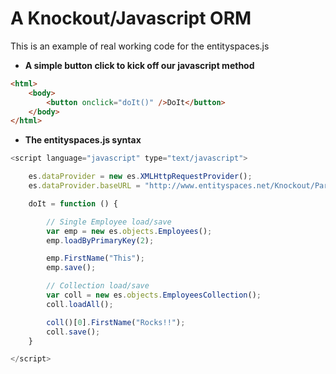 A Knockout/Javascript ORM
============================================

This is an example of real working code for the entityspaces.js

* **A simple button click to kick off our javascript method**

````html
<html>
    <body>
        <button onclick="doIt()" />DoIt</button>
    </body>
</html>
````

* **The entityspaces.js syntax**

````javascript
<script language="javascript" type="text/javascript">

    es.dataProvider = new es.XMLHttpRequestProvider();
    es.dataProvider.baseURL = "http://www.entityspaces.net/Knockout/Part1/esService/esJson.svc/";

    doIt = function () {

		// Single Employee load/save
        var emp = new es.objects.Employees();
        emp.loadByPrimaryKey(2);

        emp.FirstName("This");
        emp.save();

		// Collection load/save
        var coll = new es.objects.EmployeesCollection();
        coll.loadAll();

        coll()[0].FirstName("Rocks!!");
        coll.save();
    }

</script>
````